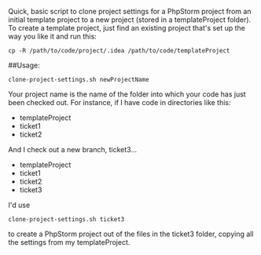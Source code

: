 Quick, basic script to clone project settings for a PhpStorm project from an initial template project to a new project (stored in a templateProject folder). To create a template project, just find an existing project that's set up the way you like it and run this:

    cp -R /path/to/code/project/.idea /path/to/code/templateProject

##Usage:

    clone-project-settings.sh newProjectName

Your project name is the name of the folder into which your code has just been checked out. For instance, if I have code in directories like this:

* templateProject
* ticket1
* ticket2

And I check out a new branch, ticket3…

* templateProject
* ticket1
* ticket2
* ticket3

I'd use 

    clone-project-settings.sh ticket3

to create a PhpStorm project out of the files in the ticket3 folder, copying all the settings from my templateProject.
